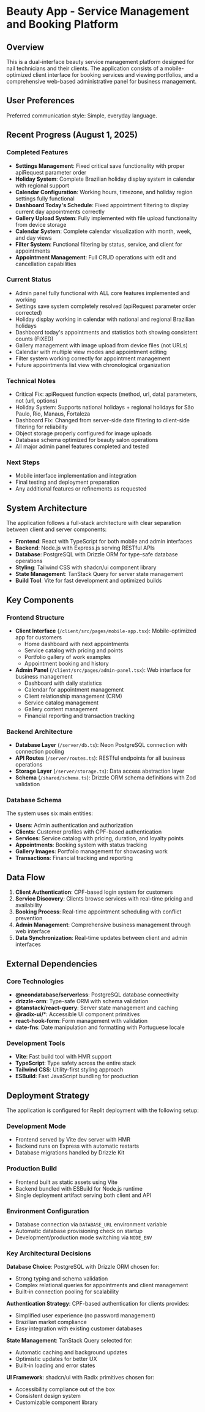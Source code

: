 # Beauty App - Service Management and Booking Platform

## Overview

This is a dual-interface beauty service management platform designed for nail technicians and their clients. The application consists of a mobile-optimized client interface for booking services and viewing portfolios, and a comprehensive web-based administrative panel for business management.

## User Preferences

Preferred communication style: Simple, everyday language.

## Recent Progress (August 1, 2025)

### Completed Features
- **Settings Management**: Fixed critical save functionality with proper apiRequest parameter order
- **Holiday System**: Complete Brazilian holiday display system in calendar with regional support
- **Calendar Configuration**: Working hours, timezone, and holiday region settings fully functional
- **Dashboard Today's Schedule**: Fixed appointment filtering to display current day appointments correctly
- **Gallery Upload System**: Fully implemented with file upload functionality from device storage
- **Calendar System**: Complete calendar visualization with month, week, and day views
- **Filter System**: Functional filtering by status, service, and client for appointments
- **Appointment Management**: Full CRUD operations with edit and cancellation capabilities

### Current Status
- Admin panel fully functional with ALL core features implemented and working
- Settings save system completely resolved (apiRequest parameter order corrected)
- Holiday display working in calendar with national and regional Brazilian holidays
- Dashboard today's appointments and statistics both showing consistent counts (FIXED)
- Gallery management with image upload from device files (not URLs)
- Calendar with multiple view modes and appointment editing
- Filter system working correctly for appointment management
- Future appointments list view with chronological organization

### Technical Notes
- Critical Fix: apiRequest function expects (method, url, data) parameters, not (url, options)
- Holiday System: Supports national holidays + regional holidays for São Paulo, Rio, Manaus, Fortaleza
- Dashboard Fix: Changed from server-side date filtering to client-side filtering for reliability
- Object storage properly configured for image uploads
- Database schema optimized for beauty salon operations
- All major admin panel features completed and tested

### Next Steps
- Mobile interface implementation and integration
- Final testing and deployment preparation
- Any additional features or refinements as requested

## System Architecture

The application follows a full-stack architecture with clear separation between client and server components:

- **Frontend**: React with TypeScript for both mobile and admin interfaces
- **Backend**: Node.js with Express.js serving RESTful APIs  
- **Database**: PostgreSQL with Drizzle ORM for type-safe database operations
- **Styling**: Tailwind CSS with shadcn/ui component library
- **State Management**: TanStack Query for server state management
- **Build Tool**: Vite for fast development and optimized builds

## Key Components

### Frontend Structure
- **Client Interface** (`/client/src/pages/mobile-app.tsx`): Mobile-optimized app for customers
  - Home dashboard with next appointments
  - Service catalog with pricing and points
  - Portfolio gallery of work examples
  - Appointment booking and history
- **Admin Panel** (`/client/src/pages/admin-panel.tsx`): Web interface for business management
  - Dashboard with daily statistics
  - Calendar for appointment management
  - Client relationship management (CRM)
  - Service catalog management
  - Gallery content management
  - Financial reporting and transaction tracking

### Backend Architecture
- **Database Layer** (`/server/db.ts`): Neon PostgreSQL connection with connection pooling
- **API Routes** (`/server/routes.ts`): RESTful endpoints for all business operations
- **Storage Layer** (`/server/storage.ts`): Data access abstraction layer
- **Schema** (`/shared/schema.ts`): Drizzle ORM schema definitions with Zod validation

### Database Schema
The system uses six main entities:
- **Users**: Admin authentication and authorization
- **Clients**: Customer profiles with CPF-based authentication
- **Services**: Service catalog with pricing, duration, and loyalty points
- **Appointments**: Booking system with status tracking
- **Gallery Images**: Portfolio management for showcasing work
- **Transactions**: Financial tracking and reporting

## Data Flow

1. **Client Authentication**: CPF-based login system for customers
2. **Service Discovery**: Clients browse services with real-time pricing and availability
3. **Booking Process**: Real-time appointment scheduling with conflict prevention
4. **Admin Management**: Comprehensive business management through web interface
5. **Data Synchronization**: Real-time updates between client and admin interfaces

## External Dependencies

### Core Technologies
- **@neondatabase/serverless**: PostgreSQL database connectivity
- **drizzle-orm**: Type-safe ORM with schema validation
- **@tanstack/react-query**: Server state management and caching
- **@radix-ui/***: Accessible UI component primitives
- **react-hook-form**: Form management with validation
- **date-fns**: Date manipulation and formatting with Portuguese locale

### Development Tools
- **Vite**: Fast build tool with HMR support
- **TypeScript**: Type safety across the entire stack
- **Tailwind CSS**: Utility-first styling approach
- **ESBuild**: Fast JavaScript bundling for production

## Deployment Strategy

The application is configured for Replit deployment with the following setup:

### Development Mode
- Frontend served by Vite dev server with HMR
- Backend runs on Express with automatic restarts
- Database migrations handled by Drizzle Kit

### Production Build
- Frontend built as static assets using Vite
- Backend bundled with ESBuild for Node.js runtime
- Single deployment artifact serving both client and API

### Environment Configuration
- Database connection via `DATABASE_URL` environment variable
- Automatic database provisioning check on startup
- Development/production mode switching via `NODE_ENV`

### Key Architectural Decisions

**Database Choice**: PostgreSQL with Drizzle ORM chosen for:
- Strong typing and schema validation
- Complex relational queries for appointments and client management
- Built-in connection pooling for scalability

**Authentication Strategy**: CPF-based authentication for clients provides:
- Simplified user experience (no password management)
- Brazilian market compliance
- Easy integration with existing customer databases

**State Management**: TanStack Query selected for:
- Automatic caching and background updates
- Optimistic updates for better UX
- Built-in loading and error states

**UI Framework**: shadcn/ui with Radix primitives chosen for:
- Accessibility compliance out of the box
- Consistent design system
- Customizable component library